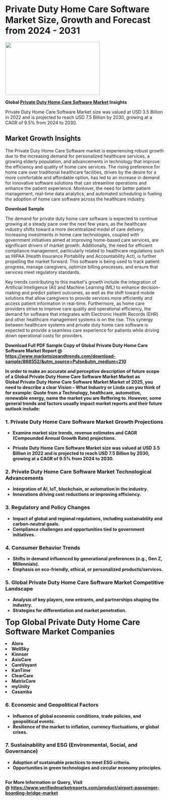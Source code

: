 <H1>Private Duty Home Care Software Market Size, Growth and Forecast from 2024 - 2031</H1><img class="aligncenter size-medium wp-image-584254" src="https://thirdeyenews.in/wp-content/uploads/2024/09/Global-Market-Research-300x168.jpeg" alt="" width="300" height="168" /><p><strong>Global&nbsp;<a href="https://www.marketsizeandtrends.com/download-sample/868552/&amp;utm_source=Pulse&amp;utm_medium=210">Private Duty Home Care Software Market</a> Insights</strong></p><p>Private Duty Home Care Software Market size was valued at USD 3.5 Billion in 2022 and is projected to reach USD 7.5 Billion by 2030, growing at a CAGR of 9.5% from 2024 to 2030.</p><p><h2>Market Growth Insights</h2> <p>The Private Duty Home Care Software market is experiencing robust growth due to the increasing demand for personalized healthcare services, a growing elderly population, and advancements in technology that improve the efficiency and quality of home care services. The rising preference for home care over traditional healthcare facilities, driven by the desire for a more comfortable and affordable option, has led to an increase in demand for innovative software solutions that can streamline operations and enhance the patient experience. Moreover, the need for better patient management, real-time data analytics, and automated scheduling is fueling the adoption of home care software across the healthcare industry.</p> <p><strong>Download Sample</strong></p> <p>The demand for private duty home care software is expected to continue growing at a steady pace over the next few years, as the healthcare industry shifts toward a more decentralized model of care delivery. Increasing investments in home care technologies, coupled with government initiatives aimed at improving home-based care services, are significant drivers of market growth. Additionally, the need for efficient compliance management, particularly related to healthcare regulations such as HIPAA (Health Insurance Portability and Accountability Act), is further propelling the market forward. This software is being used to track patient progress, manage caregivers, optimize billing processes, and ensure that services meet regulatory standards.</p> <p>Key trends contributing to this market's growth include the integration of Artificial Intelligence (AI) and Machine Learning (ML) to enhance decision-making and predict patient outcomes, as well as the shift toward mobile solutions that allow caregivers to provide services more efficiently and access patient information in real-time. Furthermore, as home care providers strive to improve care quality and operational efficiency, the demand for software that integrates with Electronic Health Records (EHR) and other healthcare management systems is on the rise. This synergy between healthcare systems and private duty home care software is expected to provide a seamless care experience for patients while driving down operational costs for providers.</p> <p><strong></p><p><span class=""><strong>Download Full PDF Sample Copy of Global Private Duty Home Care Software Market Report</strong> @ <a href="https://www.marketsizeandtrends.com/download-sample/868552/&amp;utm_source=Pulse&amp;utm_medium=210" target="_blank">https://www.marketsizeandtrends.com/download-sample/868552/&amp;utm_source=Pulse&amp;utm_medium=210</a></span></p><p>In order to make an accurate and perceptive description of future scope of a Global&nbsp;Private Duty Home Care Software Market Market as Global&nbsp;Private Duty Home Care Software Market Market of 2025, you need to describe a clear Vision &ndash; What Industry or Linda can you think of for example: Quote from a Technology, healthcare, automotive, renewable energy, name the market you are Reffering to. However, some general trends and factors usually impact market reports and their future outlook include:</p><h3>1.&nbsp;<strong>Private Duty Home Care Software Market Growth Projections</strong></h3><ul><li>Examine market size trends, revenue estimates and CAGR (Compounded Annual Growth Rate) projections.</li><li><p>Private Duty Home Care Software Market size was valued at USD 3.5 Billion in 2022 and is projected to reach USD 7.5 Billion by 2030, growing at a CAGR of 9.5% from 2024 to 2030.</p></li></ul><h3>2.&nbsp;<strong>Private Duty Home Care Software Market Technological Advancements</strong></h3><ul><li>Integration of AI, IoT, blockchain, or automation in the industry.</li><li>Innovations driving cost reductions or improving efficiency.</li></ul><h3>3.&nbsp;<strong>Regulatory and Policy Changes</strong></h3><ul><li>Impact of global and regional regulations, including sustainability and carbon-neutral goals.</li><li>Compliance challenges and opportunities tied to government initiatives.</li></ul><h3>4.&nbsp;<strong>Consumer Behavior Trends</strong></h3><ul><li>Shifts in demand influenced by generational preferences (e.g., Gen Z, Millennials).</li><li>Emphasis on eco-friendly, ethical, or personalized products/services.</li></ul><h3>5.&nbsp;<strong>Global Private Duty Home Care Software Market Competitive Landscape</strong></h3><ul><li>Analysis of key players, new entrants, and partnerships shaping the industry.</li><li>Strategies for differentiation and market penetration.</li></ul><p data-pm-slice="1 1 []"><span style="color: inherit; font-family: inherit; font-size: 25px;">Top Global Private Duty Home Care Software Market Companies</span></p><div class="" data-test-id=""><p><li>Alora</li><li> WellSky</li><li> Kinnser</li><li> AxisCare</li><li> CareVoyant</li><li> KanTime</li><li> ClearCare</li><li> MatrixCare</li><li> myUnity</li><li> Casamba</li></p></div><h3>6.&nbsp;<strong>Economic and Geopolitical Factors</strong></h3><ul><li>Influence of global economic conditions, trade policies, and geopolitical events.</li><li>Resilience of the market to inflation, currency fluctuations, or global crises.</li></ul><h3>7.&nbsp;<strong>Sustainability and ESG (Environmental, Social, and Governance)</strong></h3><ul><li>Adoption of sustainable practices to meet ESG criteria.</li><li>Opportunities in green technologies and circular economy principles.</li></ul><h2><strong style="font-size: 14px;">For More Information or Query, Visit @&nbsp;</strong><a style="background-color: #ffffff; font-size: 14px;" href="https://www.marketsizeandtrends.com/report/private-duty-home-care-software-market/" target="_blank">https://www.verifiedmarketreports.com/product/airport-passenger-boarding-bridge-market</a></h2>
